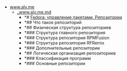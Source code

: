 - <a href = "E:\Node_projects\Node_Way\NBase\_Md\_Index\_Fedora\contaners\Learn_this\_stash\Dnf\www.alv.me\cat.www.alv.me\dir.www.alv.me.md">www.alv.me</a>
    - <a href = "E:\Node_projects\Node_Way\NBase\_Md\_Index\_Fedora\contaners\Learn_this\_stash\Dnf\www.alv.me\_www.alv.me.md">_www.alv.me.md</a>
        - *# [Fedora: управление пакетами. Репозитории](https://www.alv.me/fedora-upravlenie-paketami-Repozitorii/)
        - *## Что такое репозиторий
        - *## Физическая структура репозиториев
        - *### Структура главного репозитория
        - *### Структура репозитория RPMFusion
        - *### Структура репозитория RFRemix
        - *### Дополнительные репозитории
        - *## Логическая организация репозиториев
        - *### Классификация программ
        - *###  Основные репозитории
